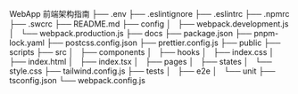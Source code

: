 WebApp 前端架构指南
├── .env
├── .eslintignore
├── .eslintrc
├── .npmrc
├── .swcrc
├── README.md
├── config
│   ├── webpack.development.js
│   └── webpack.production.js
├── docs
├── package.json
├── pnpm-lock.yaml
├── postcss.config.json
├── prettier.config.js
├── public
├── scripts
├── src
│   ├── components
│   ├── hooks
│   ├── index.css
│   ├── index.html
│   ├── index.tsx
│   ├── pages
│   ├── states
│   └── style.css
├── tailwind.config.js
├── tests
│   ├── e2e
│   └── unit
├── tsconfig.json
└── webpack.config.js
